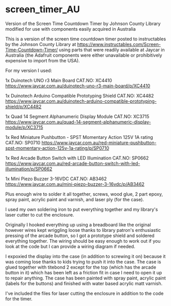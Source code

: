 # screen_timer_AU
Version of the Screen Time Countdown Timer by Johnson County Library modified for use with components easily acquired in Australia

This is a version of the screen time countdown timer posted to instructables by the Johnson County Library at https://www.instructables.com/Screen-Time-Countdown-Timer/ using parts that were readily available at Jaycar in Australia (the Adafruit components were either unavailable or prohibitively expensive to import from the USA).

For my version I used:

1x Duinotech UNO r3 Main Board
CAT.NO: XC4410
https://www.jaycar.com.au/duinotech-uno-r3-main-board/p/XC4410

1x Duinotech Arduino Compatible Prototyping Shield
CAT.NO: XC4482
https://www.jaycar.com.au/duinotech-arduino-compatible-prototyping-shield/p/XC4482

1x Quad 14 Segment Alphanumeric Display Module
CAT.NO: XC3715
https://www.jaycar.com.au/quad-14-segment-alphanumeric-display-module/p/XC3715

1x Red Miniature Pushbutton - SPST Momentary Action 125V 1A rating
CAT.NO: SP0710
https://www.jaycar.com.au/red-miniature-pushbutton-spst-momentary-action-125v-1a-rating/p/SP0710

1x Red Arcade Button Switch with LED Illumination
CAT.NO: SP0662
https://www.jaycar.com.au/red-arcade-button-switch-with-led-illumination/p/SP0662

1x Mini Piezo Buzzer 3-16VDC
CAT.NO: AB3462
https://www.jaycar.com.au/mini-piezo-buzzer-3-16vdc/p/AB3462

Plus enough wire to solder it all together, screws, wood glue, 2 part epoxy, spray paint, acrylic paint and varnish, and laser ply (for the case).

I used my own soldering iron to put everything together and my library's laser cutter to cut the enclosure.

Originally I hooked everything up using a breadboard like the original however wires kept wriggling loose thanks to library patron's enthusiastic pressing of the arcade button, so I got a prototype shield and soldered everything together. The wiring should be easy enough to work out if you look at the code but I can provide a wiring diagram if needed. 

I expoxied the display into the case (in addition to screwing it on) because it was coming lose thanks to kids trying to push it into the case. The  case is glued together with titebond 2 except for the top (which has the arcade button in it) which has been left as a friction fit in case I need to open it up to repair anything. The case has been painted with spray paint, acrylic paint (labels for the buttons) and finished with water based acrylic matt varnish.

I've included the files for laser cutting the enclosure in addition to the code for the timer.
